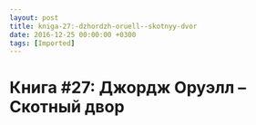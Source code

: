 ```yaml
---
layout: post
title: kniga-27:-dzhordzh-oruell--skotnyy-dvor
date: 2016-12-25 00:00:00 +0300
tags: [Imported]
---
```

# Книга #27: Джордж Оруэлл – Скотный двор

